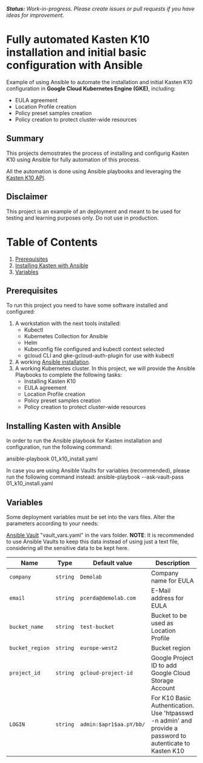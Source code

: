 ***Status:** Work-in-progress. Please create issues or pull requests if you have ideas for improvement.*

# **Fully automated Kasten K10 installation and initial basic configuration with Ansible**
Example of using Ansible to automate the installation and initial Kasten K10 configuration in **Google Cloud Kubernetes Engine (GKE)**, including:
* EULA agreement
* Location Profile creation
* Policy preset samples creation
* Policy creation to protect cluster-wide resources

## Summary
This projects demostrates the process of installing and configurig Kasten K10 using Ansible for fully automation of this process.  

All the automation is done using Ansible playbooks and leveraging the [Kasten K10 API](https://docs.kasten.io/latest/api/cli.html).

## Disclaimer
This project is an example of an deployment and meant to be used for testing and learning purposes only. Do not use in production. 


# Table of Contents

1. [Prerequisites](#Prerequisites)
2. [Installing Kasten with Ansible](#Installing-Kasten-with-Ansible)
3. [Variables](#Variables)



## Prerequisites
To run this project you need to have some software installed and configured: 
1. A workstation with the next tools installed:
	- Kubectl
	- Kubernetes Collection for Ansible
	- Helm
	- Kubeconfig file configured and kubectl context selected	
	- gcloud CLI and gke-gcloud-auth-plugin for use with kubectl
1. A working [Ansible installation](https://docs.ansible.com/ansible/latest/installation_guide/intro_installation.html).
1. A working Kubernetes cluster.  In this project, we will provide the Ansible Playbooks to complete the following tasks:
	- Installing Kasten K10
	- EULA agreement
	- Location Profile creation
	- Policy preset samples creation
	- Policy creation to protect cluster-wide resources


## Installing Kasten with Ansible
In order to run the Ansible playbook for Kasten installation and configuration, run the following command:

ansible-playbook   01_k10_install.yaml

In case you are using Ansible Vaults for variables (recommended), please run the following command instead:
ansible-playbook   --ask-vault-pass 01_k10_install.yaml

## Variables
Some deployment variables must be set into the vars files.  Alter the parameters according to your needs:

[Ansible Vault](vars/vault_vars.yaml) "vault_vars.yaml" in the vars folder.
**NOTE**: It is recommended to use Ansible Vaults to keep this data instead of using just a text file, considering all the sensitive data to be kept here.


| Name                    | Type     | Default value          | Description                                                                                                            |
| ----------------------- | -------- | ---------------------- | ---------------------------------------------------------------------------------------------------------------------- |
| `company`               | `string` | `Demolab`              | Company name for EULA                                                                                                  |
| `email`                 | `string` | `pcerda@demolab.com`   | E-Mail address for EULA                                                                                                |
| `bucket_name`           | `string` | `test-bucket`          | Bucket to be used as Location Profile	                                                                               |
| `bucket_region`         | `string` | `europe-west2`  		  | Bucket region                           										                                       |
| `project_id`            | `string` | `gcloud-project-id`    | Google Project ID to add Google Cloud Storage Account                                                                  |
| `LOGIN`                 | `string` | `admin:$apr1$aa.pY/bb/`| For K10 Basic Authentication.  Use 'htpasswd -n admin' and provide a password to autenticate to Kasten K10             |
